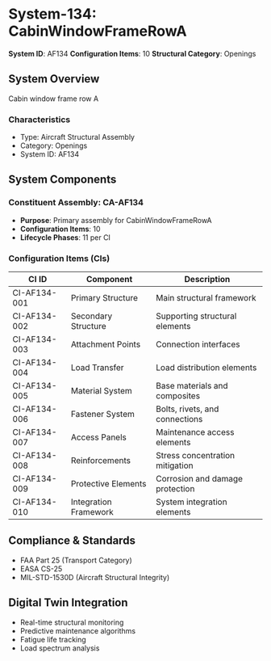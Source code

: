 # System-134: CabinWindowFrameRowA

**System ID**: AF134
**Configuration Items**: 10
**Structural Category**: Openings

## System Overview

Cabin window frame row A

### Characteristics
- Type: Aircraft Structural Assembly
- Category: Openings
- System ID: AF134

## System Components

### Constituent Assembly: CA-AF134
- **Purpose**: Primary assembly for CabinWindowFrameRowA
- **Configuration Items**: 10
- **Lifecycle Phases**: 11 per CI

### Configuration Items (CIs)

| CI ID | Component | Description |
|-------|-----------|-------------|
| CI-AF134-001 | Primary Structure | Main structural framework |
| CI-AF134-002 | Secondary Structure | Supporting structural elements |
| CI-AF134-003 | Attachment Points | Connection interfaces |
| CI-AF134-004 | Load Transfer | Load distribution elements |
| CI-AF134-005 | Material System | Base materials and composites |
| CI-AF134-006 | Fastener System | Bolts, rivets, and connections |
| CI-AF134-007 | Access Panels | Maintenance access elements |
| CI-AF134-008 | Reinforcements | Stress concentration mitigation |
| CI-AF134-009 | Protective Elements | Corrosion and damage protection |
| CI-AF134-010 | Integration Framework | System integration elements |

## Compliance & Standards
- FAA Part 25 (Transport Category)
- EASA CS-25
- MIL-STD-1530D (Aircraft Structural Integrity)

## Digital Twin Integration
- Real-time structural monitoring
- Predictive maintenance algorithms
- Fatigue life tracking
- Load spectrum analysis
